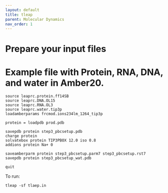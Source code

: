 ```yaml
---
layout: default
title: tleap
parent: Molecular Dynamics
nav_order: 1
---
```


# Prepare your input files

# Example file with Protein, RNA, DNA, and water in Amber20.

```
source leaprc.protein.ff14SB
source leaprc.DNA.OL15
source leaprc.RNA.OL3
source leaprc.water.tip3p 
loadamberparams frcmod.ions234lm_1264_tip3p 

protein = loadpdb prod.pdb

savepdb protein step3_pbcsetup.pdb
charge protein
solvatebox protein TIP3PBOX 12.0 iso 0.8
addions protein Na+ 0

saveamberparm protein step3_pbcsetup.parm7 step3_pbcsetup.rst7
savepdb protein step3_pbcsetup_wat.pdb

quit
```

To run:

```
tleap -sf tlaep.in
```
